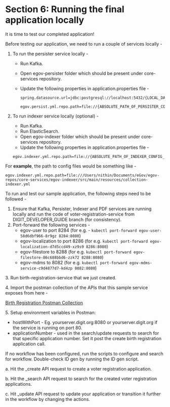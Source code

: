# Section 6: Running the final application locally

It is time to test our completed application!

Before testing our application, we need to run a couple of services locally -

1. To run the persister service locally -&#x20;
   * &#x20;Run Kafka.
   * Open egov-persister folder which should be present under core-services repository.
   *   Update the following properties in application.properties file -&#x20;

       ```
       spring.datasource.url=jdbc:postgresql://localhost:5432/{LOCAL_DATABASE_NAME}

       egov.persist.yml.repo.path=file://{ABSOLUTE_PATH_OF_PERSISTER_CONFIG_FILE}
       ```
2.  To run indexer service locally (optional) -&#x20;

    * Run Kafka.
    * Run ElasticSearch.
    * Open egov-indexer folder which should be present under core-services repository.
    * Update the following properties in application.properties file -

    ```
    egov.indexer.yml.repo.path=file://{ABSOLUTE_PATH_OF_INDEXER_CONFIG_FILE}
    ```

For **example**, the path to config files would be something like -&#x20;

```
egov.indexer.yml.repo.path=file:///Users/nithin/Documents/eGov/egov-repos/core-services/egov-indexer/src/main/resources/collection-indexer.yml
```

To run and test our sample application, the following steps need to be followed -

1. Ensure that Kafka, Persister, Indexer and PDF services are running locally and run the code of voter-registration-service from DIGIT\_DEVELOPER\_GUIDE branch (for consistency).
2. Port-forward the following services -
   * egov-user to port 8284 (for e.g. - `kubectl port-forward egov-user-58d6dbf966-8r9gz 8284:8080`)
   * egov-localization to port 8286 (for e.g. `kubectl port-forward egov-localization-d7d5ccd49-xz9s9 8286:8080`)
   * egov-filestore to 8288 (for e.g. `kubectl port-forward egov-filestore-86c688bbd6-zzk72 8288:8080`)
   * egov-mdms to 8082 (for e.g. `kubectl port-forward egov-mdms-service-c9d4877d7-kd4zp 8082:8080`)

3\. Run birth-registration-service that we just created.

4\. Import the postman collection of the APIs that this sample service exposes from here -

[Birth Registration Postman Collection](https://www.getpostman.com/collections/3084ba7dea58547bf07e)

5\. Setup environment variables in Postman:

* hostWithPort - Eg. yourserver.digit.org:8080 or yourserver.digit.org if the service is running on port 80.&#x20;
* applicationNumber - used in the search/update requests to search for that specific application number. Set it post the create birth registration application call.&#x20;

If no workflow has been configured, run the scripts to configure and search for workflow. Double-check ID gen by running the ID gen script.

a. Hit the \_create API request to create a voter registration application.

b. Hit the \_search API request to search for the created voter registration applications.

c. Hit \_update API request to update your application or transition it further in the workflow by changing the actions.

